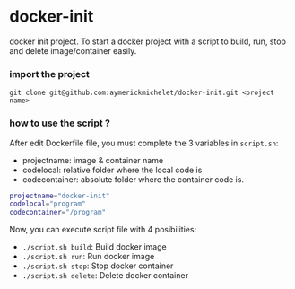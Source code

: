 # docker-init

docker init project. To start a docker project with a script to build, run, stop and delete image/container easily.

### import the project

```git clone git@github.com:aymerickmichelet/docker-init.git <project name>```

### how to use the script ?

After edit Dockerfile file, you must complete the 3 variables in `script.sh`:
- projectname: image & container name
- codelocal: relative folder where the local code is
- codecontainer: absolute folder where the container code is.

```bash
projectname="docker-init"
codelocal="program"
codecontainer="/program"
```

Now, you can execute script file with 4 posibilities:
- ```./script.sh build```: Build docker image
- ```./script.sh run```: Run docker image
- ```./script.sh stop```: Stop docker container
- ```./script.sh delete```: Delete docker container